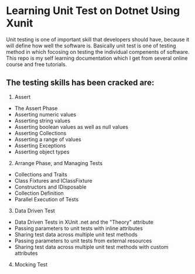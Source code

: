 # Learning Unit Test on Dotnet Using Xunit

Unit testing is one of important skill that developers should have, because it will define how well the software is. Basically unit test is one of testing method in which focosing on testing the individual compenents of software. This repo is my self learning documentation which I get from several online course and free tutorials.

## The testing skills has been cracked are:
1. Assert
  - The Assert Phase
  - Asserting numeric values
  - Asserting string values
  - Asserting boolean values as well as null values
  - Asserting Collections
  - Asserting a range of values
  - Asserting Exceptions
  - Asserting object types
2. Arrange Phase, and Managing Tests
  - Collections and Traits
  - Class Fixtures and IClassFixture
  - Constructors and IDisposable
  - Collection Definition
  - Parallel Execution of Tests
3. Data Driven Test
  - Data Driven Tests in XUnit .net and the "Theory" attribute
  - Passing parameters to unit tests with inline attributes
  - Sharing test data across multiple unit test methods
  - Passing parameters to unit tests from external resources
  - Sharing test data across multiple unit test methods with custom attributes
4. Mocking Test

